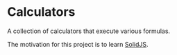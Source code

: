 Calculators
===========
A collection of calculators that execute various formulas.

The motivation for this project is to learn [SolidJS](https://www.solidjs.com/).

